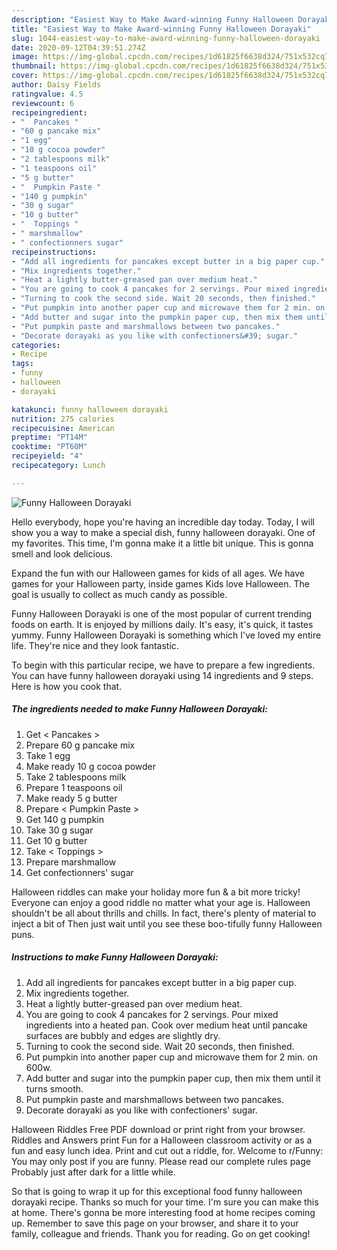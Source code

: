 ```yaml
---
description: "Easiest Way to Make Award-winning Funny Halloween Dorayaki"
title: "Easiest Way to Make Award-winning Funny Halloween Dorayaki"
slug: 1044-easiest-way-to-make-award-winning-funny-halloween-dorayaki
date: 2020-09-12T04:39:51.274Z
image: https://img-global.cpcdn.com/recipes/1d61825f6638d324/751x532cq70/funny-halloween-dorayaki-recipe-main-photo.jpg
thumbnail: https://img-global.cpcdn.com/recipes/1d61825f6638d324/751x532cq70/funny-halloween-dorayaki-recipe-main-photo.jpg
cover: https://img-global.cpcdn.com/recipes/1d61825f6638d324/751x532cq70/funny-halloween-dorayaki-recipe-main-photo.jpg
author: Daisy Fields
ratingvalue: 4.5
reviewcount: 6
recipeingredient:
- "  Pancakes "
- "60 g pancake mix"
- "1 egg"
- "10 g cocoa powder"
- "2 tablespoons milk"
- "1 teaspoons oil"
- "5 g butter"
- "  Pumpkin Paste "
- "140 g pumpkin"
- "30 g sugar"
- "10 g butter"
- "  Toppings "
- " marshmallow"
- " confectionners sugar"
recipeinstructions:
- "Add all ingredients for pancakes except butter in a big paper cup."
- "Mix ingredients together."
- "Heat a lightly butter-greased pan over medium heat."
- "You are going to cook 4 pancakes for 2 servings. Pour mixed ingredients into a heated pan. Cook over medium heat until pancake surfaces are bubbly and edges are slightly dry."
- "Turning to cook the second side. Wait 20 seconds, then finished."
- "Put pumpkin into another paper cup and microwave them for 2 min. on 600w."
- "Add butter and sugar into the pumpkin paper cup, then mix them until it turns smooth."
- "Put pumpkin paste and marshmallows between two pancakes."
- "Decorate dorayaki as you like with confectioners&#39; sugar."
categories:
- Recipe
tags:
- funny
- halloween
- dorayaki

katakunci: funny halloween dorayaki 
nutrition: 275 calories
recipecuisine: American
preptime: "PT14M"
cooktime: "PT60M"
recipeyield: "4"
recipecategory: Lunch

---
```



![Funny Halloween Dorayaki](https://img-global.cpcdn.com/recipes/1d61825f6638d324/751x532cq70/funny-halloween-dorayaki-recipe-main-photo.jpg)

Hello everybody, hope you're having an incredible day today. Today, I will show you a way to make a special dish, funny halloween dorayaki. One of my favorites. This time, I'm gonna make it a little bit unique. This is gonna smell and look delicious.

Expand the fun with our Halloween games for kids of all ages. We have games for your Halloween party, inside games Kids love Halloween. The goal is usually to collect as much candy as possible.

Funny Halloween Dorayaki is one of the most popular of current trending foods on earth. It is enjoyed by millions daily. It's easy, it's quick, it tastes yummy. Funny Halloween Dorayaki is something which I've loved my entire life. They're nice and they look fantastic.


To begin with this particular recipe, we have to prepare a few ingredients. You can have funny halloween dorayaki using 14 ingredients and 9 steps. Here is how you cook that.

<!--inarticleads1-->

##### The ingredients needed to make Funny Halloween Dorayaki:

1. Get  &lt; Pancakes &gt;
1. Prepare 60 g pancake mix
1. Take 1 egg
1. Make ready 10 g cocoa powder
1. Take 2 tablespoons milk
1. Prepare 1 teaspoons oil
1. Make ready 5 g butter
1. Prepare  &lt; Pumpkin Paste &gt;
1. Get 140 g pumpkin
1. Take 30 g sugar
1. Get 10 g butter
1. Take  &lt; Toppings &gt;
1. Prepare  marshmallow
1. Get  confectionners&#39; sugar


Halloween riddles can make your holiday more fun &amp; a bit more tricky! Everyone can enjoy a good riddle no matter what your age is. Halloween shouldn&#39;t be all about thrills and chills. In fact, there&#39;s plenty of material to inject a bit of Then just wait until you see these boo-tifully funny Halloween puns. 

<!--inarticleads2-->

##### Instructions to make Funny Halloween Dorayaki:

1. Add all ingredients for pancakes except butter in a big paper cup.
1. Mix ingredients together.
1. Heat a lightly butter-greased pan over medium heat.
1. You are going to cook 4 pancakes for 2 servings. Pour mixed ingredients into a heated pan. Cook over medium heat until pancake surfaces are bubbly and edges are slightly dry.
1. Turning to cook the second side. Wait 20 seconds, then finished.
1. Put pumpkin into another paper cup and microwave them for 2 min. on 600w.
1. Add butter and sugar into the pumpkin paper cup, then mix them until it turns smooth.
1. Put pumpkin paste and marshmallows between two pancakes.
1. Decorate dorayaki as you like with confectioners&#39; sugar.


Halloween Riddles Free PDF download or print right from your browser. Riddles and Answers print Fun for a Halloween classroom activity or as a fun and easy lunch idea. Print and cut out a riddle, for. Welcome to r/Funny: You may only post if you are funny. Please read our complete rules page Probably just after dark for a little while. 

So that is going to wrap it up for this exceptional food funny halloween dorayaki recipe. Thanks so much for your time. I'm sure you can make this at home. There's gonna be more interesting food at home recipes coming up. Remember to save this page on your browser, and share it to your family, colleague and friends. Thank you for reading. Go on get cooking!
